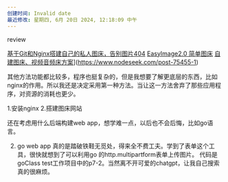 ```yaml
---
创建时间: Invalid date
最近修改: 星期四, 6月 20日 2024, 12:18:09 中午
---
```

review

[基于Git和Nginx搭建自己的私人图床，告别图片404](https://www.mintimate.cn/2022/10/28/imagehostGit/)
[EasyImage2.0 简单图床](https://github.com/icret/EasyImages2.0)
[自建图床、视频音频床方案](https://www.nodeseek.com/post-75455-1)](https://www.nodeseek.com/post-75455-1)

其他方法功能都比较多，程序也挺复杂的，但是我想要了解更底层的东西，比如nginx的作用。所以我还是决定采用第一种方法。当让这一方法舍弃了那些应用程序，对资源的消耗也更少。


1.安装nginx
2.搭建图床网站

还在考虑用什么后端构建web app，想学难一点，以后也不会后悔，比如go语言。


2. go web app
真的是踏破铁鞋无觅处，得来全不费工夫。学到了表单这个工具，很快就想到了可以利用go 的http.multipartform表单上传图片。
代码是goClass  test工作项目中的p7-2。当然离不开可爱的chatgpt，让我自己搜索真的很麻烦。
